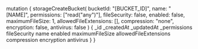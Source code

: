 mutation {
    storageCreateBucket(
        bucketId: "[BUCKET_ID]",
        name: "[NAME]",
        permissions: ["read("any")"],
        fileSecurity: false,
        enabled: false,
        maximumFileSize: 1,
        allowedFileExtensions: [],
        compression: "none",
        encryption: false,
        antivirus: false
    ) {
        _id
        _createdAt
        _updatedAt
        _permissions
        fileSecurity
        name
        enabled
        maximumFileSize
        allowedFileExtensions
        compression
        encryption
        antivirus
    }
}
